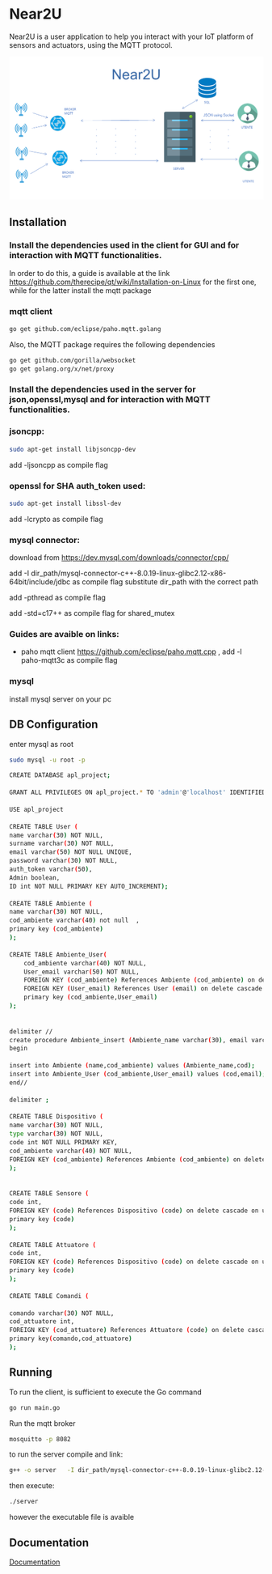 # Near2U

Near2U is a user application to help you interact with your IoT platform of sensors and actuators, using the MQTT protocol.

![](Documentazione/image/Near2U.png)
## Installation

### Install the dependencies used in the client for GUI and for interaction with MQTT functionalities.
In order to do this, a guide is available at the link https://github.com/therecipe/qt/wiki/Installation-on-Linux for the first one, while for the latter install the mqtt package

### mqtt client
```bash
go get github.com/eclipse/paho.mqtt.golang
```

Also, the MQTT package requires the following dependencies

```bash
go get github.com/gorilla/websocket
go get golang.org/x/net/proxy
```
### Install the dependencies used in the server for json,openssl,mysql and for interaction with MQTT functionalities.

### jsoncpp:
```bash
sudo apt-get install libjsoncpp-dev
```
add -ljsoncpp as compile flag

### openssl for SHA auth_token used:

```bash
sudo apt-get install libssl-dev
```

add -lcrypto as compile flag

### mysql connector:

download from https://dev.mysql.com/downloads/connector/cpp/

add -I dir_path/mysql-connector-c++-8.0.19-linux-glibc2.12-x86-64bit/include/jdbc as compile flag substitute dir_path with the correct path

add -pthread as compile flag

add -std=c17++ as compile flag for shared_mutex


### Guides are avaible on links:
 
 - paho mqtt client https://github.com/eclipse/paho.mqtt.cpp , add -l paho-mqtt3c as compile flag

### mysql

install mysql server on your pc



## DB Configuration

enter mysql as root
```bash
sudo mysql -u root -p
```
```bash
CREATE DATABASE apl_project;

GRANT ALL PRIVILEGES ON apl_project.* TO 'admin'@'localhost' IDENTIFIED BY 'admin';

USE apl_project

CREATE TABLE User (
name varchar(30) NOT NULL, 
surname varchar(30) NOT NULL, 
email varchar(50) NOT NULL UNIQUE, 
password varchar(30) NOT NULL, 
auth_token varchar(50), 
Admin boolean,
ID int NOT NULL PRIMARY KEY AUTO_INCREMENT);

CREATE TABLE Ambiente (
name varchar(30) NOT NULL,  
cod_ambiente varchar(40) not null  ,
primary key (cod_ambiente)
);

CREATE TABLE Ambiente_User(
    cod_ambiente varchar(40) NOT NULL,
    User_email varchar(50) NOT NULL,
    FOREIGN KEY (cod_ambiente) References Ambiente (cod_ambiente) on delete cascade on update cascade,
    FOREIGN KEY (User_email) References User (email) on delete cascade on update cascade,
    primary key (cod_ambiente,User_email)
);


delimiter //
create procedure Ambiente_insert (Ambiente_name varchar(30), email varchar(50), cod varchar(40))
begin
    
insert into Ambiente (name,cod_ambiente) values (Ambiente_name,cod);
insert into Ambiente_User (cod_ambiente,User_email) values (cod,email);
end//

delimiter ;

CREATE TABLE Dispositivo (
name varchar(30) NOT NULL,  
type varchar(30) NOT NULL,
code int NOT NULL PRIMARY KEY,
cod_ambiente varchar(40) NOT NULL,
FOREIGN KEY (cod_ambiente) References Ambiente (cod_ambiente) on delete cascade on update cascade
);


CREATE TABLE Sensore (
code int,
FOREIGN KEY (code) References Dispositivo (code) on delete cascade on update cascade,
primary key (code)
);

CREATE TABLE Attuatore (
code int,
FOREIGN KEY (code) References Dispositivo (code) on delete cascade on update cascade,
primary key (code)
);

CREATE TABLE Comandi (

comando varchar(30) NOT NULL,
cod_attuatore int,
FOREIGN KEY (cod_attuatore) References Attuatore (code) on delete cascade on update cascade,
primary key(comando,cod_attuatore)
);


```

## Running



To run the client, is sufficient to execute the Go command

```bash
go run main.go
```
Run the mqtt broker

```bash
mosquitto -p 8082
```

to run the server compile and link:

```bash
g++ -o server   -I dir_path/mysql-connector-c++-8.0.19-linux-glibc2.12-x86-64bit/include/jdbc  main.cpp Thread_Pool.cpp Controller.cpp Ambiente.cpp User.cpp SHA_CRYPTO.cpp MYSQL.cpp Sensore.cpp  Dispositivo.cpp Attuatore.cpp function_mqtt.cpp -lmysqlcppconn -ljsoncpp -lcrypto  -pthread  -l paho-mqtt3c

```
then execute:

```bash
./server
```




however the executable file is avaible


## Documentation
<a href="Documentazione/Near2U.pdf" >Documentation</a>
